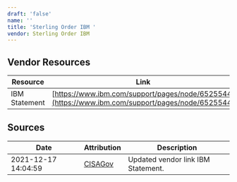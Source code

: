 ```yaml
---
draft: 'false'
name: ''
title: 'Sterling Order IBM '
vendor: Sterling Order IBM
---
```


## Vendor Resources
| Resource | Link |
| --- | --- |
| IBM Statement | [https://www.ibm.com/support/pages/node/6525544](https://www.ibm.com/support/pages/node/6525544) |



## Sources
| Date | Attribution | Description |
| --- | --- | --- |
| 2021-12-17 14:04:59 | [CISAGov](https://raw.githubusercontent.com/cisagov/log4j-affected-db/develop/README.md) | Updated vendor link IBM Statement.  |

